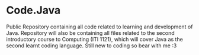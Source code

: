 # Code.Java
Public Repository containing all code related to learning and development of Java. 
Repository will also be containing all files related to the second introductory course to Computing (ITI 1121), which will cover Java as the second learnt coding language. 
Still new to coding so bear with me :3
